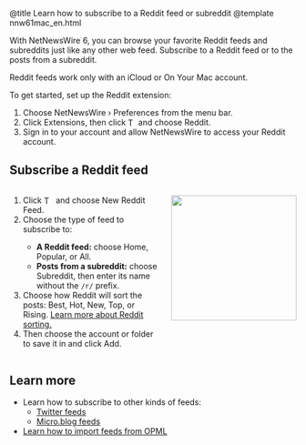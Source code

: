 @title Learn how to subscribe to a Reddit feed or subreddit
@template nnw61mac_en.html

With NetNewsWire 6, you can browse your favorite Reddit feeds and subreddits just like any other web feed. Subscribe to a Reddit feed or to the posts from a subreddit.

Reddit feeds work only with an iCloud or On Your Mac account.

To get started, set up the Reddit extension:

1. Choose NetNewsWire › Preferences from the menu bar.
2. Click Extensions, then click <img style="height: 1em; vertical-align: -0.1em;" src="../../../images/mac-icon_plus.png" alt="The plus button"> and choose Reddit.
3. Sign in to your account and allow NetNewsWire to access your Reddit account.


Subscribe a Reddit feed
-----------------------

<div class="columns">
<div class="column-left">
	<ol>
		<li>Click <img style="height: 1.2em; vertical-align: -0.25em;" src="../../../images/mac-icon_plus_toolbar.png" alt="The plus button"> and choose New Reddit Feed.</li>
		<li>Choose the type of feed to subscribe to:</li>
			<ul>
				<li><strong>A Reddit feed:</strong> choose Home, Popular, or All.</li>
				<li><strong>Posts from a subreddit:</strong> choose Subreddit, then enter its name without the <code>/r/</code> prefix.</li>
			</ul>
		<li>Choose how Reddit will sort the posts: Best, Hot, New, Top, or Rising. <a href="https://www.reddit.com/r/TheoryOfReddit/comments/1y8rst/">Learn more about Reddit sorting.</a></li>
		<li>Then choose the account or folder to save it in and click Add.</li>
	</ol>
</div>

<div class="column-right">
	<p><img class="round shadow" src="../../../images/mac-en-add_reddit_feed.png" width="220" alt="" /></p>
</div>
</div>


Learn more
----------

* Learn how to subscribe to other kinds of feeds:
  * [Twitter feeds](twitter-feeds)
  * [Micro.blog feeds](micro-blog-feeds)
* [Learn how to import feeds from OPML](import-opml)

